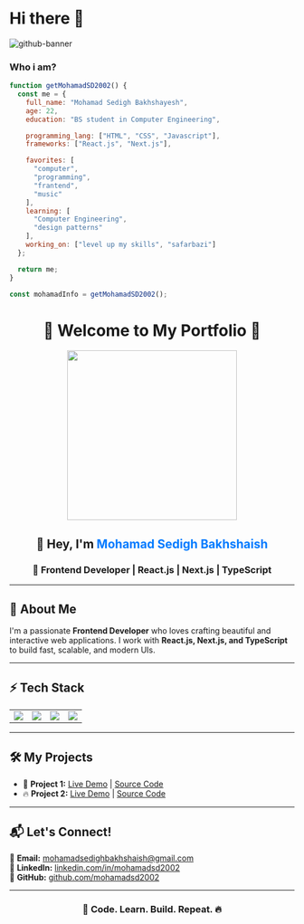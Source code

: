 # Hi there 👋

![github-banner](https://github.com/MohamadSD2002/MohamadSD2002/assets/118728086/a09ea0a0-486e-486d-9576-ca269f807334)

<!--
**MohamadSD2002/MohamadSD2002** is a ✨ _special_ ✨ repository because its `README.md` (this file) appears on your GitHub profile.

Here are some ideas to get you started:

- 🔭 I’m currently working on ...
- 🌱 I’m currently learning ...
- 👯 I’m looking to collaborate on ...
- 🤔 I’m looking for help with ...
- 💬 Ask me about ...
- 📫 How to reach me: ...
- 😄 Pronouns: ...
- ⚡ Fun fact: ...
-->

### Who i am?

```javascript
function getMohamadSD2002() {
  const me = {
    full_name: "Mohamad Sedigh Bakhshayesh",
    age: 22,
    education: "BS student in Computer Engineering",

    programming_lang: ["HTML", "CSS", "Javascript"],
    frameworks: ["React.js", "Next.js"],

    favorites: [
      "computer",
      "programming",
      "frantend",
      "music"
    ],
    learning: [
      "Computer Engineering",
      "design patterns"
    ],
    working_on: ["level up my skills", "safarbazi"]
  };

  return me;
}

const mohamadInfo = getMohamadSD2002();
```


<h1 align="center">🌟 Welcome to My Portfolio 🌟</h1>

<p align="center">
  <img src="https://media.giphy.com/media/3o7abldj0b3rxrZUxW/giphy.gif" width="300">
</p>

<h2 align="center">👋 Hey, I'm <span style="color:#007bff;">Mohamad Sedigh Bakhshaish</span></h2>

<h3 align="center">🚀 Frontend Developer | React.js | Next.js | TypeScript</h3>

---

<h2>🔹 About Me</h2>
<p>
  I'm a passionate <b>Frontend Developer</b> who loves crafting beautiful and interactive web applications.
  I work with <b>React.js, Next.js, and TypeScript</b> to build fast, scalable, and modern UIs.
</p>

---

<h2>⚡ Tech Stack</h2>
<table>
  <tr>
    <td><img src="https://img.shields.io/badge/React-20232A?style=for-the-badge&logo=react&logoColor=61DAFB"></td>
    <td><img src="https://img.shields.io/badge/Next.js-000000?style=for-the-badge&logo=nextdotjs&logoColor=white"></td>
    <td><img src="https://img.shields.io/badge/TypeScript-3178C6?style=for-the-badge&logo=typescript&logoColor=white"></td>
    <td><img src="https://img.shields.io/badge/TailwindCSS-06B6D4?style=for-the-badge&logo=tailwindcss&logoColor=white"></td>
  </tr>
</table>

---

<h2>🛠️ My Projects</h2>
<ul>
  <li>🚀 <b>Project 1:</b> <a href="https://github.com/mohamadsd2002/project1">Live Demo</a> | <a href="https://github.com/mohamadsd2002/project1">Source Code</a></li>
  <li>🔥 <b>Project 2:</b> <a href="https://github.com/mohamadsd2002/project2">Live Demo</a> | <a href="https://github.com/mohamadsd2002/project2">Source Code</a></li>
</ul>

---

<h2>📬 Let's Connect!</h2>
<p>
  📧 <b>Email:</b> <a href="mailto:mohamadsedighbakhshaish@gmail.com">mohamadsedighbakhshaish@gmail.com</a> <br>
  🔗 <b>LinkedIn:</b> <a href="https://www.linkedin.com/in/mohamadsd2002">linkedin.com/in/mohamadsd2002</a> <br>
  🐙 <b>GitHub:</b> <a href="https://github.com/mohamadsd2002">github.com/mohamadsd2002</a>
</p>

---

<h3 align="center">🚀 Code. Learn. Build. Repeat. 🔥</h3>